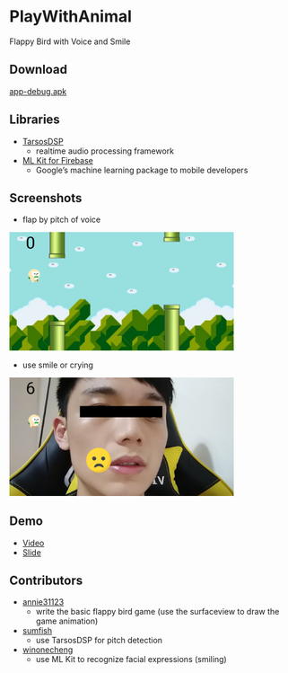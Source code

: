 # PlayWithAnimal
Flappy Bird with Voice and Smile

## Download
[app-debug.apk](./app-debug.apk)

## Libraries
- [TarsosDSP](https://github.com/JorenSix/TarsosDSP)
  - realtime audio processing framework
- [ML Kit for Firebase](https://firebase.google.com/docs/ml-kit/)
  - Google’s machine learning package to mobile developers

## Screenshots
- flap by pitch of voice
<img src="./screenshots/1.jpg" alt="flap by pitch of voice" width="400"/>

- use smile or crying
<img src="./screenshots/2.jpg" alt="use smile or crying" width="400"/>

## Demo 
- [Video](https://youtu.be/HcYMKDWV4Wo)
- [Slide](https://ppt.cc/fHwlnx)

## Contributors
- [annie31123](https://github.com/annie31123)
  - write the basic flappy bird game (use the surfaceview to draw the game animation)
- [sumfish](https://github.com/sumfish)
  - use TarsosDSP for pitch detection
- [winonecheng](https://github.com/winonecheng)
  - use ML Kit to recognize facial expressions (smiling)
